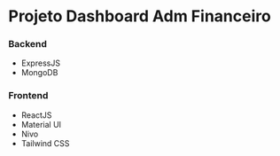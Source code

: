 # Projeto Dashboard Adm Financeiro

### Backend
- ExpressJS
- MongoDB

### Frontend
- ReactJS
- Material UI
- Nivo
- Tailwind CSS
